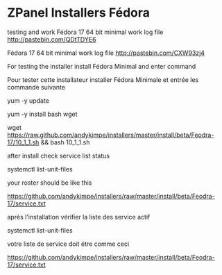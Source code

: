 ZPanel Installers Fédora
=================

testing and work
 Fédora 17 64 bit minimal work log file http://pastebin.com/QDtTDYE6
 
 Fédora 17 64 bit minimal work log file http://pastebin.com/CXW93zj4
 
For testing the installer install Fédora Minimal and enter command

Pour tester cette installateur installer Fédora Minimale et entrée les commande suivante

yum -y update

yum -y install bash wget

wget https://raw.github.com/andykimpe/installers/master/install/beta/Feodra-17/10_1_1.sh && bash 10_1_1.sh

after install check service list status

systemctl list-unit-files

your roster should be like this

https://github.com/andykimpe/installers/raw/master/install/beta/Feodra-17/service.txt

après l'installation vérifier la liste des service actif

systemctl list-unit-files

votre liste de service doit étre comme ceci

https://github.com/andykimpe/installers/raw/master/install/beta/Feodra-17/service.txt

